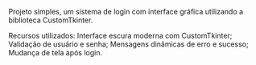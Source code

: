 Projeto simples, um sistema de login com interface gráfica utilizando a biblioteca CustomTkinter. 

Recursos utilizados:
Interface escura moderna com CustomTkinter;
Validação de usuário e senha;
Mensagens dinâmicas de erro e sucesso;
Mudança de tela após login.
